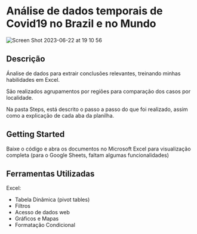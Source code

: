 # Análise de dados temporais de Covid19 no Brazil e no Mundo

![Screen Shot 2023-06-22 at 19 10 56](https://github.com/SLMath/DAExcel/assets/52578481/5be580ac-071e-4cba-a6f5-61ea50bc6b8a)

## Descrição

Ánalise de dados para extrair conclusões relevantes, treinando minhas habilidades em Excel.

São realizados agrupamentos por regiões para comparação dos casos por localidade.

Na pasta Steps, está descrito o passo a passo do que foi realizado, assim como a explicação de cada aba da planilha.

## Getting Started

Baixe o código e abra os documentos no Microsoft Excel para visualização completa (para o Google Sheets, faltam algumas funcionalidades)

## Ferramentas Utilizadas
Excel:
- Tabela Dinâmica (pivot tables)
- Filtros
- Acesso de dados web
- Gráficos e Mapas
- Formatação Condicional
